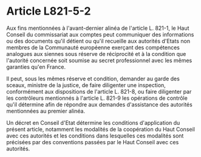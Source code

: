 # Article L821-5-2

Aux fins mentionnées à l'avant-dernier alinéa de l'article L. 821-1, le Haut Conseil du commissariat aux comptes peut communiquer des informations ou des documents qu'il détient ou qu'il recueille aux autorités d'Etats non membres de la Communauté européenne exerçant des compétences analogues aux siennes sous réserve de réciprocité et à la condition que l'autorité concernée soit soumise au secret professionnel avec les mêmes garanties qu'en France.

Il peut, sous les mêmes réserve et condition, demander au garde des sceaux, ministre de la justice, de faire diligenter une inspection, conformément aux dispositions de l'article L. 821-8, ou faire diligenter par les contrôleurs mentionnés à l'article L. 821-9 les opérations de contrôle qu'il détermine afin de répondre aux demandes d'assistance des autorités mentionnées au premier alinéa.

Un décret en Conseil d'Etat détermine les conditions d'application du présent article, notamment les modalités de la coopération du Haut Conseil avec ces autorités et les conditions dans lesquelles ces modalités sont précisées par des conventions passées par le Haut Conseil avec ces autorités.
